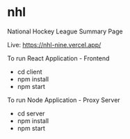 # nhl
National Hockey League Summary Page

Live: https://nhl-nine.vercel.app/

To run React Application - Frontend
- cd client
- npm install
- npm start

To run Node Application - Proxy Server
- cd server
- npm install
- npm start
